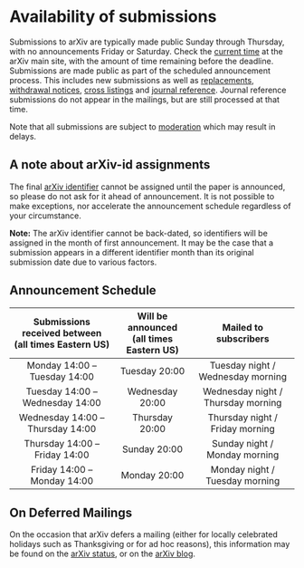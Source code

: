 # Availability of submissions

Submissions to arXiv are typically made public Sunday through
Thursday, with no announcements Friday or Saturday. Check the [current
time](https://arxiv.org/localtime) at the arXiv main site, with the
amount of time remaining before the deadline. Submissions are made public as part of the scheduled announcement process. This includes new submissions as well as [replacements](replace.md), [withdrawal notices](withdraw.md), [cross listings](cross.md) and [journal reference](jref.md). Journal reference submissions do not appear in the mailings, but are still processed at that time. 

Note that all submissions are subject to [moderation](moderation/index.md) which may result in delays.

<a name="id-before"></a>
## A note about arXiv-id assignments

The final [arXiv identifier](arxiv_identifier.md) cannot be assigned until the paper is announced, so please do not ask for it ahead of announcement. It is not possible to make exceptions, nor accelerate the announcement schedule regardless of your circumstance. 

**Note:** The arXiv identifier cannot be back-dated, so identifiers will be assigned in the month of first announcement. It may be the case that a submission appears in a different identifier month than its original submission date due to various factors.

## Announcement Schedule

| Submissions received between<br />(all times Eastern US) | Will be announced<br />(all times Eastern US) | Mailed to subscribers |
|:---:|:---:|:---:|
| Monday 14:00 &ndash; Tuesday 14:00 | Tuesday 20:00 | Tuesday night / Wednesday morning |
| Tuesday 14:00 &ndash; Wednesday 14:00 | Wednesday 20:00 | Wednesday night / Thursday morning | 
| Wednesday 14:00 &ndash; Thursday 14:00 | Thursday 20:00 | Thursday night / Friday morning |
| Thursday 14:00 &ndash; Friday 14:00 | Sunday 20:00 | Sunday night / Monday morning |
| Friday 14:00 &ndash; Monday 14:00 | Monday 20:00 | Monday night / Tuesday morning |

<a name="holiday"></a>
## On Deferred Mailings

On the occasion that arXiv defers a mailing (either for locally celebrated holidays such as Thanksgiving or for ad hoc reasons), this information may be found on the [arXiv status](https://status.arxiv.org), or on the [arXiv blog](https://blog.arxiv.org).  
